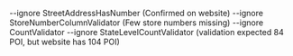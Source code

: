 --ignore StreetAddressHasNumber (Confirmed on website)
--ignore StoreNumberColumnValidator (Few store numbers missing)
--ignore CountValidator --ignore StateLevelCountValidator (validation expected 84 POI, but website has 104 POI)
